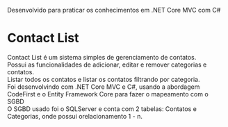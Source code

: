 <p> Desenvolvido para praticar os conhecimentos em .NET Core MVC com C# </p>
<h1> Contact List </h1> 
    
<p>
    Contact List é um sistema simples de gerenciamento de contatos. <br>
Possui as funcionalidades de adicionar, editar e remover categorias e contatos. <br>
    Listar todos os contatos e listar os contatos filtrando por categoria. <br>
    Foi desenvolvindo com .NET Core MVC e C#, usando a abordagem CodeFirst e o Entity Framework Core para fazer o mapeamento com o SGBD <br>
    O SGBD usado foi o SQLServer e conta com 2 tabelas: Contatos e Categorias, onde possui orelacionamento 1 - n.
</p>
